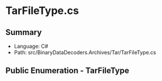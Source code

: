 ﻿# TarFileType.cs

## Summary

* Language: C#
* Path: src/BinaryDataDecoders.Archives/Tar/TarFileType.cs

## Public Enumeration - TarFileType

